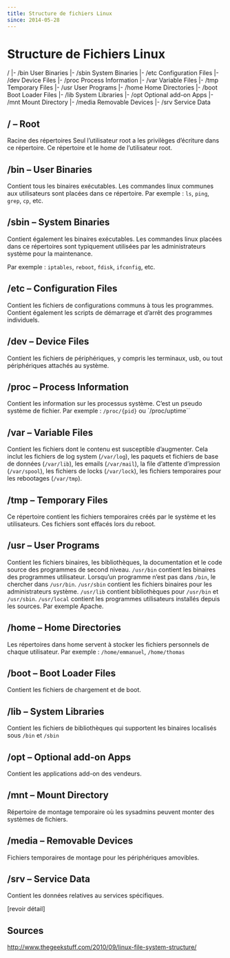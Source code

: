 ```yaml
---
title: Structure de fichiers Linux
since: 2014-05-28
---
```


# Structure de Fichiers Linux

/
|-  /bin        User Binaries
|-  /sbin       System Binaries
|-  /etc        Configuration Files
|-  /dev        Device Files
|-  /proc       Process Information
|-  /var        Variable Files
|-  /tmp        Temporary Files
|-  /usr        User Programs
|-  /home       Home Directories
|-  /boot       Boot Loader Files
|-  /lib        System Libraries
|-  /opt        Optional add-on Apps
|-  /mnt        Mount Directory
|-  /media      Removable Devices
|-  /srv        Service Data


## / – Root

Racine des répertoires
Seul l’utilisateur root a les privilèges d’écriture dans ce répertoire.
Ce répertoire et le home de l’utilisateur root.


## /bin – User Binaries

Contient tous les binaires exécutables.
Les commandes linux communes aux utilisateurs sont placées dans ce répertoire.
Par exemple : `ls`, `ping`, `grep`, `cp`, etc.


## /sbin – System Binaries

Contient également les binaires exécutables.
Les commandes linux placées dans ce répertoires sont typiquement utilisées par les administrateurs système pour la maintenance.

Par exemple : `iptables`, `reboot`, `fdisk`, `ifconfig`, etc.


## /etc – Configuration Files

Contient les fichiers de configurations communs à tous les programmes.
Contient également les scripts de démarrage et d’arrêt des programmes individuels.


## /dev – Device Files

Contient les fichiers de périphériques, y compris les terminaux, usb, ou tout périphériques attachés au système.


## /proc – Process Information

Contient les information sur les processus système.
C’est un pseudo système de fichier.
Par exemple : `/proc/{pid}` ou `/proc/uptime``


## /var – Variable Files

Contient les fichiers dont le contenu est susceptible d’augmenter.
Cela inclut les fichiers de log system (`/var/log`), les paquets et fichiers de base de données (`/var/lib`), les emails (`/var/mail`), la file d’attente d’impression (`/var/spool`), les fichiers de locks (`/var/lock`), les fichiers temporaires pour les rebootages (`/var/tmp`).


## /tmp – Temporary Files

Ce répertoire contient les fichiers temporaires créés par le système et les utilisateurs.
Ces fichiers sont effacés lors du reboot.


## /usr – User Programs

Contient les fichiers binaires, les bibliothèques, la documentation et le code source des programmes de second niveau.
`/usr/bin` contient les binaires des programmes utilisateur. Lorsqu’un programme n’est pas dans `/bin`, le chercher dans `/usr/bin`.
`/usr/sbin` contient les fichiers binaires pour les administrateurs système.
`/usr/lib` contient bibliothèques pour `/usr/bin` et `/usr/sbin`.
`/usr/local` contient les programmes utilisateurs installés depuis les sources. Par exemple Apache.


## /home – Home Directories

Les répertoires dans home servent à stocker les fichiers personnels de chaque utilisateur.
Par exemple : `/home/emmanuel`, `/home/thomas`


## /boot – Boot Loader Files

Contient les fichiers de chargement et de boot.


## /lib – System Libraries

Contient les fichiers de bibliothèques qui supportent les binaires localisés sous `/bin` et `/sbin`


## /opt – Optional add-on Apps

Contient les applications add-on des vendeurs.

## /mnt – Mount Directory

Répertoire de montage temporaire où les sysadmins peuvent monter des systèmes de fichiers.


## /media – Removable Devices

Fichiers temporaires de montage pour les périphériques amovibles.


## /srv – Service Data

Contient les données relatives au services spécifiques.

[revoir détail]

## Sources
http://www.thegeekstuff.com/2010/09/linux-file-system-structure/
